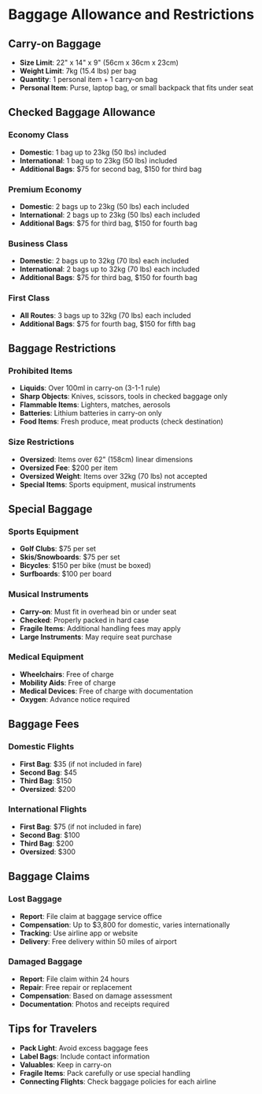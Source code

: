 # Baggage Allowance and Restrictions

## Carry-on Baggage
- **Size Limit**: 22" x 14" x 9" (56cm x 36cm x 23cm)
- **Weight Limit**: 7kg (15.4 lbs) per bag
- **Quantity**: 1 personal item + 1 carry-on bag
- **Personal Item**: Purse, laptop bag, or small backpack that fits under seat

## Checked Baggage Allowance
### Economy Class
- **Domestic**: 1 bag up to 23kg (50 lbs) included
- **International**: 1 bag up to 23kg (50 lbs) included
- **Additional Bags**: $75 for second bag, $150 for third bag

### Premium Economy
- **Domestic**: 2 bags up to 23kg (50 lbs) each included
- **International**: 2 bags up to 23kg (50 lbs) each included
- **Additional Bags**: $75 for third bag, $150 for fourth bag

### Business Class
- **Domestic**: 2 bags up to 32kg (70 lbs) each included
- **International**: 2 bags up to 32kg (70 lbs) each included
- **Additional Bags**: $75 for third bag, $150 for fourth bag

### First Class
- **All Routes**: 3 bags up to 32kg (70 lbs) each included
- **Additional Bags**: $75 for fourth bag, $150 for fifth bag

## Baggage Restrictions
### Prohibited Items
- **Liquids**: Over 100ml in carry-on (3-1-1 rule)
- **Sharp Objects**: Knives, scissors, tools in checked baggage only
- **Flammable Items**: Lighters, matches, aerosols
- **Batteries**: Lithium batteries in carry-on only
- **Food Items**: Fresh produce, meat products (check destination)

### Size Restrictions
- **Oversized**: Items over 62" (158cm) linear dimensions
- **Oversized Fee**: $200 per item
- **Oversized Weight**: Items over 32kg (70 lbs) not accepted
- **Special Items**: Sports equipment, musical instruments

## Special Baggage
### Sports Equipment
- **Golf Clubs**: $75 per set
- **Skis/Snowboards**: $75 per set
- **Bicycles**: $150 per bike (must be boxed)
- **Surfboards**: $100 per board

### Musical Instruments
- **Carry-on**: Must fit in overhead bin or under seat
- **Checked**: Properly packed in hard case
- **Fragile Items**: Additional handling fees may apply
- **Large Instruments**: May require seat purchase

### Medical Equipment
- **Wheelchairs**: Free of charge
- **Mobility Aids**: Free of charge
- **Medical Devices**: Free of charge with documentation
- **Oxygen**: Advance notice required

## Baggage Fees
### Domestic Flights
- **First Bag**: $35 (if not included in fare)
- **Second Bag**: $45
- **Third Bag**: $150
- **Oversized**: $200

### International Flights
- **First Bag**: $75 (if not included in fare)
- **Second Bag**: $100
- **Third Bag**: $200
- **Oversized**: $300

## Baggage Claims
### Lost Baggage
- **Report**: File claim at baggage service office
- **Compensation**: Up to $3,800 for domestic, varies internationally
- **Tracking**: Use airline app or website
- **Delivery**: Free delivery within 50 miles of airport

### Damaged Baggage
- **Report**: File claim within 24 hours
- **Repair**: Free repair or replacement
- **Compensation**: Based on damage assessment
- **Documentation**: Photos and receipts required

## Tips for Travelers
- **Pack Light**: Avoid excess baggage fees
- **Label Bags**: Include contact information
- **Valuables**: Keep in carry-on
- **Fragile Items**: Pack carefully or use special handling
- **Connecting Flights**: Check baggage policies for each airline
